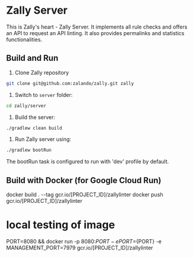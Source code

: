 # Zally Server

This is Zally's heart - Zally Server. It implements all rule checks and offers an
API to request an API linting. It also provides permalinks and statistics functionalities.

## Build and Run

1. Clone Zally repository

```bash
git clone git@github.com:zalando/zally.git zally
```

1. Switch to `server` folder:

```bash
cd zally/server
```

1. Build the server:

```bash
./gradlew clean build
```

1. Run Zally server using:

```bash
./gradlew bootRun
```

The bootRun task is configured to run with 'dev' profile by default.

## Build with Docker (for Google Cloud Run)

docker build . --tag gcr.io/[PROJECT_ID]/zallylinter
docker push gcr.io/[PROJECT_ID]/zallylinter

# local testing of image
PORT=8080 && docker run -p 8080:${PORT} -e PORT=${PORT} -e MANAGEMENT_PORT=7979 gcr.io/[PROJECT_ID]/zallylinter



